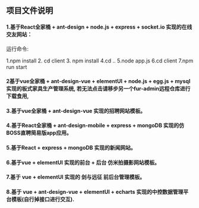## 项目文件说明

#### 1.基于React全家桶 + ant-design + node.js + express + socket.io 实现的在线交友网站：

运行命令:

1.npm install         2. cd client      3. npm install    4.cd ..   5.node app.js        6.cd client        7.npm run start



#### 2基于vue全家桶 + ant-design-vue + elementUI + node.js + egg.js  + mysql 实现的板式家具生产管理系统, 若无法点击请移步另一个fur-admin远程仓库进行下载食用,



#### 3.基于vue全家桶 + ant-design-vue 实现的招聘网站模板。



#### 4.基于React全家桶 + ant-design-mobile  + express + mongoDB 实现的仿BOSS直聘简易版app应用。



#### 5.基于React + express + mongoDB 实现的新闻网站。



#### 6.基于vue + elementUI 实现的前台 + 后台 仿米拍摄影网站模板。



#### 7.基于 vue  + elementUI 实现的 剑与远征 前后台管理模板。



#### 8.基于 vue + ant-design-vue + elementUI + echarts 实现的中控数据管理平台模板(自行掉接口进行交互).

